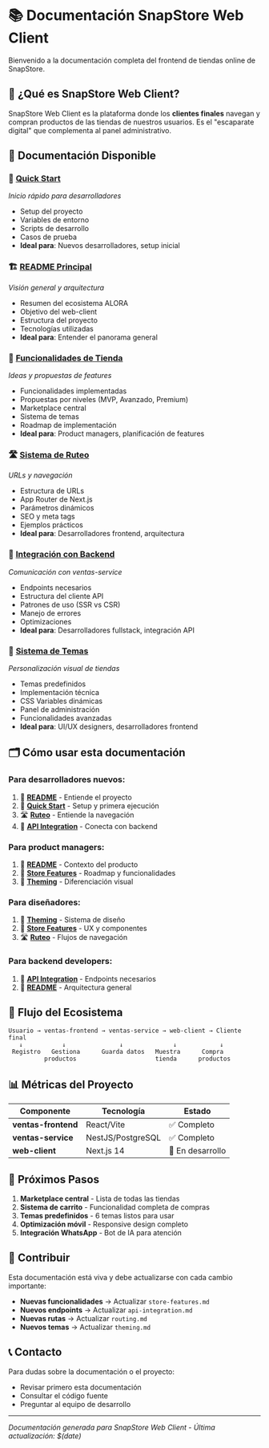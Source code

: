 # 📚 Documentación SnapStore Web Client

Bienvenido a la documentación completa del frontend de tiendas online de SnapStore.

## 🎯 ¿Qué es SnapStore Web Client?

SnapStore Web Client es la plataforma donde los **clientes finales** navegan y compran productos de las tiendas de nuestros usuarios. Es el "escaparate digital" que complementa al panel administrativo.

## 📖 Documentación Disponible

### **🚀 [Quick Start](./quick-start.md)**
*Inicio rápido para desarrolladores*
- Setup del proyecto
- Variables de entorno
- Scripts de desarrollo
- Casos de prueba
- **Ideal para**: Nuevos desarrolladores, setup inicial

### **🏗️ [README Principal](./README.md)**
*Visión general y arquitectura*
- Resumen del ecosistema ALORA
- Objetivo del web-client
- Estructura del proyecto
- Tecnologías utilizadas
- **Ideal para**: Entender el panorama general

### **🏪 [Funcionalidades de Tienda](./store-features.md)**
*Ideas y propuestas de features*
- Funcionalidades implementadas
- Propuestas por niveles (MVP, Avanzado, Premium)
- Marketplace central
- Sistema de temas
- Roadmap de implementación
- **Ideal para**: Product managers, planificación de features

### **🛣️ [Sistema de Ruteo](./routing.md)**
*URLs y navegación*
- Estructura de URLs
- App Router de Next.js
- Parámetros dinámicos
- SEO y meta tags
- Ejemplos prácticos
- **Ideal para**: Desarrolladores frontend, arquitectura

### **🔌 [Integración con Backend](./api-integration.md)**
*Comunicación con ventas-service*
- Endpoints necesarios
- Estructura del cliente API
- Patrones de uso (SSR vs CSR)
- Manejo de errores
- Optimizaciones
- **Ideal para**: Desarrolladores fullstack, integración API

### **🎨 [Sistema de Temas](./theming.md)**
*Personalización visual de tiendas*
- Temas predefinidos
- Implementación técnica
- CSS Variables dinámicas
- Panel de administración
- Funcionalidades avanzadas
- **Ideal para**: UI/UX designers, desarrolladores frontend

## 🗂️ Cómo usar esta documentación

### **Para desarrolladores nuevos:**
1. 📖 **[README](./README.md)** - Entiende el proyecto
2. 🚀 **[Quick Start](./quick-start.md)** - Setup y primera ejecución
3. 🛣️ **[Ruteo](./routing.md)** - Entiende la navegación
4. 🔌 **[API Integration](./api-integration.md)** - Conecta con backend

### **Para product managers:**
1. 📖 **[README](./README.md)** - Contexto del producto
2. 🏪 **[Store Features](./store-features.md)** - Roadmap y funcionalidades
3. 🎨 **[Theming](./theming.md)** - Diferenciación visual

### **Para diseñadores:**
1. 🎨 **[Theming](./theming.md)** - Sistema de diseño
2. 🏪 **[Store Features](./store-features.md)** - UX y componentes
3. 🛣️ **[Ruteo](./routing.md)** - Flujos de navegación

### **Para backend developers:**
1. 🔌 **[API Integration](./api-integration.md)** - Endpoints necesarios
2. 📖 **[README](./README.md)** - Arquitectura general

## 🔄 Flujo del Ecosistema

```
Usuario → ventas-frontend → ventas-service → web-client → Cliente final
   ↓           ↓               ↓              ↓            ↓
 Registro   Gestiona      Guarda datos   Muestra      Compra
          productos                      tienda      productos
```

## 📊 Métricas del Proyecto

| Componente | Tecnología | Estado |
|------------|------------|---------|
| **ventas-frontend** | React/Vite | ✅ Completo |
| **ventas-service** | NestJS/PostgreSQL | ✅ Completo |
| **web-client** | Next.js 14 | 🚧 En desarrollo |

## 🎯 Próximos Pasos

1. **Marketplace central** - Lista de todas las tiendas
2. **Sistema de carrito** - Funcionalidad completa de compras
3. **Temas predefinidos** - 6 temas listos para usar
4. **Optimización móvil** - Responsive design completo
5. **Integración WhatsApp** - Bot de IA para atención

## 🤝 Contribuir

Esta documentación está viva y debe actualizarse con cada cambio importante:

- **Nuevas funcionalidades** → Actualizar `store-features.md`
- **Nuevos endpoints** → Actualizar `api-integration.md`
- **Nuevas rutas** → Actualizar `routing.md`
- **Nuevos temas** → Actualizar `theming.md`

## 📞 Contacto

Para dudas sobre la documentación o el proyecto:
- Revisar primero esta documentación
- Consultar el código fuente
- Preguntar al equipo de desarrollo

---

*Documentación generada para SnapStore Web Client - Última actualización: $(date)*